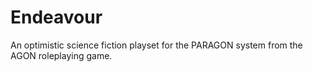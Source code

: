 # Endeavour
An optimistic science fiction playset for the PARAGON system from the AGON roleplaying game.
